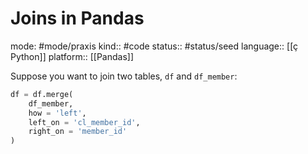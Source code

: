 # Joins in Pandas
mode: #mode/praxis 
kind:: #code
status:: #status/seed
language:: [[ç Python]]
platform:: [[Pandas]]

Suppose you want to join two tables, `df` and `df_member`:

```python
df = df.merge(
	df_member, 
	how = 'left', 
	left_on = 'cl_member_id', 
	right_on = 'member_id'
)
```





